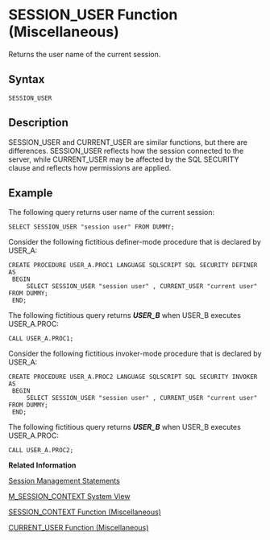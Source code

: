 <!-- loio20e76c1a7519101496b1f32f0d1128d9 -->

# SESSION\_USER Function \(Miscellaneous\)

Returns the user name of the current session.



<a name="loio20e76c1a7519101496b1f32f0d1128d9__sql_function_session_user_1sql_function_session_user_syntax"/>

## Syntax

```
SESSION_USER
```



<a name="loio20e76c1a7519101496b1f32f0d1128d9__sql_function_session_user_1sql_function_session_user_description"/>

## Description

SESSION\_USER and CURRENT\_USER are similar functions, but there are differences. SESSION\_USER reflects how the session connected to the server, while CURRENT\_USER may be affected by the SQL SECURITY clause and reflects how permissions are applied.



<a name="loio20e76c1a7519101496b1f32f0d1128d9__sql_function_session_user_1sql_function_session_user_examples"/>

## Example

The following query returns user name of the current session:

```
SELECT SESSION_USER "session user" FROM DUMMY;
```

Consider the following fictitious definer-mode procedure that is declared by USER\_A:

```
CREATE PROCEDURE USER_A.PROC1 LANGUAGE SQLSCRIPT SQL SECURITY DEFINER AS
 BEGIN
     SELECT SESSION_USER "session user" , CURRENT_USER "current user" FROM DUMMY;
 END;
```

The following fictitious query returns ***USER\_B*** when USER\_B executes USER\_A.PROC:

```
CALL USER_A.PROC1;
```

Consider the following fictitious invoker-mode procedure that is declared by USER\_A:

```
CREATE PROCEDURE USER_A.PROC2 LANGUAGE SQLSCRIPT SQL SECURITY INVOKER AS
 BEGIN
     SELECT SESSION_USER "session user" , CURRENT_USER "current user" FROM DUMMY;
 END; 
```

The following fictitious query returns ***USER\_B*** when USER\_B executes USER\_A.PROC:

```
CALL USER_A.PROC2;
```

**Related Information**  


[Session Management Statements](../012-SQL-Statements/session-management-statements-20a27b0.md "The following SQL statements manage database sessions.")

[M\_SESSION\_CONTEXT System View](../../020-System-Views-Reference/022-Monitoring-Views/m-session-context-system-view-20c50b7.md "Displays the session variables set for each connection.")

[SESSION\_CONTEXT Function \(Miscellaneous\)](session-context-function-miscellaneous-20e74dc.md "Returns the value of the specified session variable assigned to the current user.")

[CURRENT\_USER Function \(Miscellaneous\)](current-user-function-miscellaneous-20de8b3.md "Returns the current user name at the current statement context.")


